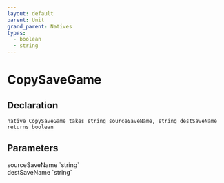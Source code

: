```yaml
---
layout: default
parent: Unit
grand_parent: Natives
types:
  - boolean
  - string
---
```


# CopySaveGame

## Declaration

```
native CopySaveGame takes string sourceSaveName, string destSaveName returns boolean
```

## Parameters
<dl>
  <dt>sourceSaveName `string`</dt>
  <dd></dd>

  <dt>destSaveName `string`</dt>
  <dd></dd>
</dl>